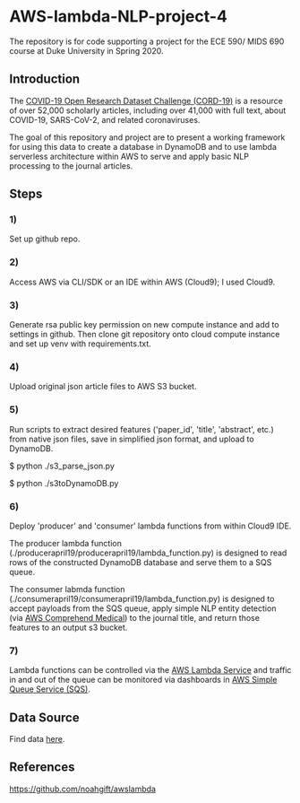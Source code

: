 # AWS-lambda-NLP-project-4

The repository is for code supporting a project for the ECE 590/ MIDS 690 course at Duke University in Spring 2020. 

## Introduction
The [COVID-19 Open Research Dataset Challenge (CORD-19)](https://www.kaggle.com/allen-institute-for-ai/CORD-19-research-challenge) is a resource of over 52,000 scholarly articles, including over 41,000 with full text, about COVID-19, SARS-CoV-2, and related coronaviruses. 

The goal of this repository and project are to present a working framework for using this data to create a database in DynamoDB and to use lambda serverless architecture within AWS to serve and apply basic NLP processing to the journal articles. 

## Steps

### 1) 
Set up github repo. 

### 2)
Access AWS via CLI/SDK or an IDE within AWS (Cloud9); I used Cloud9. 

### 3)
Generate rsa public key permission on new compute instance and add to settings in github. Then clone git repository onto cloud compute instance and set up venv with requirements.txt.

### 4)
Upload original json article files to AWS S3 bucket.

### 5)
Run scripts to extract desired features ('paper_id', 'title', 'abstract', etc.) from native json files, save in simplified json format, and upload to DynamoDB.

$ python ./s3_parse_json.py

$ python ./s3toDynamoDB.py 

### 6) 
Deploy 'producer' and 'consumer' lambda functions from within Cloud9 IDE. 

The producer lambda function (./producerapril19/producerapril19/lambda_function.py) is designed to read rows of the constructed DynamoDB database and serve them to a SQS queue. 

The consumer labmda function (./consumerapril19/consumerapril19/lambda_function.py) is designed to accept payloads from the SQS queue, apply simple NLP entity detection (via [AWS Comprehend Medical](https://aws.amazon.com/comprehend/medical/)) to the journal title, and return those features to an output s3 bucket.  

### 7)
Lambda functions can be controlled via the [AWS Lambda Service](https://aws.amazon.com/lambda/) and traffic in and out of the queue can be monitored via dashboards in [AWS Simple Queue Service (SQS)](https://aws.amazon.com/sqs/). 

## Data Source
Find data [here](https://www.kaggle.com/allen-institute-for-ai/CORD-19-research-challenge). 

## References
https://github.com/noahgift/awslambda
